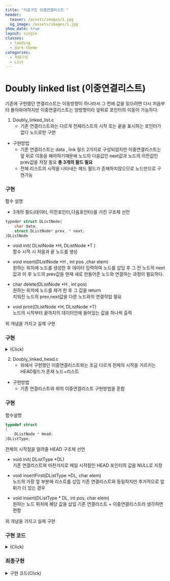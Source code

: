 ```yaml
---
title: "자료구조 이중연결리스트 "
header:
  teaser: /assets/images/1.jpg
  og_image: /assets/images/1.jpg
show_date: true
layout: single
classes:
  - landing
  - dark-theme
categories:
  - 자료구조
  - List
---   
```


# Doubly linked list (이중연결리스트)

기존에 구현했던 연결리스트는 이동방향이 하나라서 그 전에 값을 읽으려면 다시 처음부터 돌아와야하지만 이중연결리스트는 양방향이라 앞뒤로 포인터의 이동이 가능하다.


1. Doubly_linked_list.c 
    - 기존 연결리스트와는 다르게 전체리스트의 시작 또는 끝을 표시하는 포인터가 없다 노드로만 구현
- 구현방법
    - 기존 연결리스트는 data , link 필드 2가지로 구성되었지만 이중연결리스트는 앞 뒤로 이동을 해야하기때문에 노드의 다음값인 next값과 노드의 이전값인 prev값을 저장 필요 **총 3개의 필드 필요**
    - 전체 리스트의 시작을 나타내는 헤드 필드가 존재하지않으므로 노드만으로 구현가능

### 구현 

함수 설명

- 3개의 필드(데이터, 이전포인터,다음포인터)를 가진 구조체 선언
```c++
typeder struct DListNode{
    char data;
    struct DListNode* prev, * next;
}DListNode
```

- void init( DListNode *H, DListNode *T )  
함수 시작 시 처음과 끝 노드를 생성

- void insert(DListNode *H , int pos ,char elem)  
원하는 위치에 노드를 생성한 후 데이터 입력하여 
노드를 삽입 후 그 전 노드의 next값과 이 후 노드의 prev값을 현재 새로 만들어준 노드와 연결하는 과정이 필요하다.

- char delete(DListNode *H , int pos)  
원하는 위치에 노드를 제거 한 후 그 값을 return   
지워진 노드의 prev,next값을 다른 노드와의 연결작업 필요

- void print(DListNode *H, DListNode *T)  
노드의 시작부터 끝까지의 데이터안에 들어있는 값을 하나씩 출력

위 개념을 가지고 실제 구현

### 구현

<details>
<summary> (Click) </summary>
<div markdown="1"> 

```c++
#include <stdio.h>
#include <stdlib.h>

typedef struct DListNode
{
    char data;
    struct DListNode* prev, * next;
}DListNode;


void init( DListNode *H, DListNode *T ){
    H->next = T;
    T->prev = H;
}

void insert(DListNode *H , int pos ,char elem){
    DListNode *p = H;
    for(int i=1; i< pos; i++){
        p = p->next;
    }
     DListNode *node = (DListNode*)malloc(sizeof(DListNode));
    node->data = elem;
    node->prev = p;
    node->next = p->next;
    p->next->prev = node;
    // node->next->prev = node;
    p->next = node;
}

char delete(DListNode *H , int pos){
    DListNode *p = H;
    for(int i=1; i<= pos; i++){
        p = p->next;
    }
    char temp = p->data; //임시로 저장
    p->prev->next = p->next;
    p->next->prev = p->prev;
    free(p);
    return temp; 
}

void print(DListNode *H, DListNode *T){
    for(DListNode *p = H->next; p!=T; p=p->next){
        printf(" %c <=>", p->data);
    }
    printf("\b\b\b   \n");
}


int main(){
    DListNode *H = (DListNode*)malloc(sizeof(DListNode));
    DListNode *T = (DListNode*)malloc(sizeof(DListNode));

    init(H,T); // 포인터는 이미 주소임

    insert(H, 1, 'A'); print(H,T);
    insert(H, 1, 'B'); print(H,T);
    insert(H, 2, 'C'); print(H,T);
    insert(H, 4, 'D'); print(H,T);
    getchar();

    printf("Delete node Number: ");
    int pos;
    scanf("%d ", &pos);
    printf("%c is deleted\n",delete(H, pos));
    print(H,T);

    return 0;
}

```

</div>
</details>

2. Doubly_linked_head.c
    - 위에서 구현했던 이중연결리스트와는 조금 다르게 전체의 시작을 가르키는 HEAD필드가 존재 노드+리스트
-  구현방법
    - 기존 연결리스트와 위의 이중연결리스트 구현방법을 혼합 
    
### 구현

함수설명  

```c++
typedef struct
{
    DListNode * Head;
}DListType;
```
전체의 시작점을 알려줄 HEAD 구조체 선언

- void init( DListType *DL)  
기존 연결리스트와 마찬가지로 제일 시작점인 HEAD 포인터의 값을 NULL로 지정

- void insertFirst(DListType *DL, char elem)  
노드의 가장 앞 부분에 리스트를 삽입 기존 연결리스트와 동일하지만 추가적으로 앞 뒤가 더 있는 경우

- void insert(DListType * DL, int pos, char elem)  
원하는 노드 위치에 해당 값을 삽입 기존 연결리스트 + 이중연결리스트라 생각하면 편함

위 개념을 가지고 실제 구현

### 구현 코드

<details>
<summary> (Click)  </summary>
<div markdown="1"> 

```c++
#include <stdio.h>
#include <stdlib.h>

typedef struct DListNode
{
    char data;
    struct DListNode* prev, * next;
}DListNode;

typedef struct
{
    DListNode * Head;
}DListType;


void init( DListType *DL){
    DL->Head = NULL;
}

void insertFirst(DListType *DL, char elem)
{
    DListNode *node = (DListNode*)malloc(sizeof(DListNode));
    DListNode *p = DL->Head;
    node->data = elem;
    node->prev = NULL;
    node->next = p;
    DL->Head = node;

    if(p!=NULL){
        p->prev = node;
    }
}

void insert(DListType * DL, int pos, char elem){
    DListNode *node = (DListNode*)malloc(sizeof(DListNode));
    DListNode *p = DL->Head;

    if(pos==1){
        insertFirst(DL, elem);
    }
    else{
        for(int i=1; i<pos; i++)
            p = p->next;
        node->data = elem;
        node->prev = p->prev;
        node->next = p;
        node->prev->next =node;
        node->next->prev = node;
        
    }
}

void print(DListType * DL){
    for(DListNode *p = DL->Head; p!=NULL; p=p->next){
        printf(" %c <=>", p->data);
    }
    printf("\b\b\b   \n");
}


int main(){
    DListType DL;
    init(&DL);
    insertFirst(&DL , 'A'); print(&DL);
    insertFirst(&DL , 'B'); print(&DL);
    insertFirst(&DL , 'C'); print(&DL);
    insertFirst(&DL , 'D'); print(&DL);
    getchar();

    printf("Insert G in pos 2\n");
    insert(&DL ,2 ,'G'); 
    getchar();
    print(&DL);
    getchar();
    
    printf("Insert D in pos 3\n");
    insert(&DL ,3 ,'D');
    getchar();
    print(&DL);
    getchar();

    printf("Insert B in pos 4\n");
    getchar();
    insert(&DL ,4 ,'B');
    print(&DL);

    return 0;
}

```

</div>
</details>


### 최종구현

<details>
<summary> 구현 코드(Click) </summary>
<div markdown="1"> 


```c++
#include <stdio.h>
#include <stdlib.h>

typedef struct Node{
    int data ;
    struct Node *prev;
    struct Node *next;
}Node;

typedef struct Doubly{
    Node * HEAD;
}Doubly;

void init(Doubly *DL){
    DL->HEAD = NULL;
}

int posError(Doubly *DL, int pos){
    Node *point = DL->HEAD;
    int cnt = 1;
    while(point!=NULL){
        point = point->next;
        cnt ++;
    }
    if(pos<=0 || pos>=cnt){
        return 1;
    }
    else{
        return 0;
    }

}

void insertFirst(Doubly *DL, int elem){
    Node *node = (Node*)malloc(sizeof(Node));
    Node *point = DL->HEAD;
    while(point!=NULL)
        point = point->next;
    node->data = elem;
    node->next = DL->HEAD;
    DL->HEAD = node;
    node->prev = point;

    // printf("Curr node### is %p======================\n",node);
}

void insertLast(Doubly *DL, int elem){
    Node *node = (Node*)malloc(sizeof(Node));
    Node *point = DL->HEAD;
    // printf("Curr HEAD point### is %p======================\n",point);

    if(point==NULL){
        insertFirst(DL,elem);
    }
    else{   
         
    while(point->next!=NULL)
    {
        point = point->next;
        //printf("Curr point### is %p======================\n",point);
    }
    node->data = elem;
    node->next = NULL;
    
    point->next = node;
    node->prev = point;
    }
}

void insert(Doubly *DL, int pos, int elem){
    if(pos==1){insertFirst(DL,elem);}

    else if(posError(DL,pos)){
        printf("POS ERROR=========== \n");
    }
    else{
        
        Node *node = (Node*)malloc(sizeof(Node));
        Node *point = DL->HEAD;
        for(int i=1; i<pos-1; i++){
            point = point->next;
        }
        
        node->data = elem;
        node->prev = point;
        node->next = point->next;

        point->next->prev = node;
        point->next = node;
    }
}

int deleteFirst(Doubly *DL){
    Node *point = DL->HEAD;
    DL->HEAD = point->next;
    point->next->prev = DL->HEAD;
    int temp = point->data;
    free(point);
    return temp;
}

int deleteLast(Doubly *DL){
    Node *point = DL->HEAD;
    while(point->next!=NULL){
        point = point->next;
    }
    int temp = point->data;
    point->prev->next = NULL;
    free(point);
    return temp;
}

int delete(Doubly *DL, int pos)
{
    int temp =0;
    if(posError(DL,pos)){ printf("POS ERROR!!\n"); return -1; }
    else 
    {
        if(pos==1){return deleteFirst(DL);}

        else {
                Node *point = DL->HEAD;
                Node *depoint = DL->HEAD;
                for(int i=1; i<pos-1; i++)
                    depoint = depoint->next;
                for(int i=1; i<pos; i++)
                    point = point->next; 
                temp = point->data;
                point->next->prev = point->prev;
                depoint->next = point->next;
                free(point);
                return temp;
            }   
    }

}

int serach(Doubly *DL, int find){
    Node *point = DL->HEAD;
    int cnt =1;
    while(point!=NULL){

        if(find == point->data){
            printf("Find %d!!\n",point->data);
            printf("INDEX IS %d\n", cnt);
            return find;
        }
            point = point->next;
            cnt++;
        } //while
        printf("NOT FIND !!\n");
        return -1;
}

void print(Doubly *DL){
    Node *point = DL->HEAD;
    for(; point!=NULL; point= point->next){
        printf("%d -> ", point->data);
    }
    printf("\b \n");
}



int main(){
    Doubly DL;
    init(&DL);
    insertFirst(&DL,2); insertFirst(&DL,1); insertFirst(&DL,0); print(&DL); getchar();
    insertLast(&DL,1); insertLast(&DL,0); print(&DL); getchar();

    insert(&DL,1,-2); print(&DL); getchar();

    insert(&DL,2,-1); print(&DL); getchar();

    serach(&DL, -1);

    insert(&DL,20,-1); print(&DL); getchar();

    insert(&DL,7,-10); print(&DL); getchar();

    printf("%d is deleted !!\n",deleteFirst(&DL)); print(&DL); getchar();
    printf("%d is deleted !!\n",deleteFirst(&DL)); print(&DL); getchar();
    printf("%d is deleted !!\n",deleteLast(&DL)); print(&DL); getchar();
    printf("%d is deleted !!\n",deleteLast(&DL)); print(&DL); getchar();
    printf("%d is deleted !!\n",delete(&DL,1)); print(&DL); getchar();
    printf("%d is deleted !!\n",delete(&DL,2)); print(&DL); getchar();

    return 0;
}
```

</div>
</details>